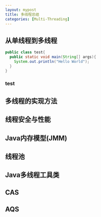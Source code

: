 ```yaml
---
layout: mypost
title: 多线程总结
categories: [Multi-Threading]
---
```

## 从单线程到多线程

```java
public class test{
  public static void main(String[] args){
    System.out.println("Hello World");
  }
}
```

### test

## 多线程的实现方法

## 线程安全与性能

## Java内存模型(JMM)

## 线程池

## Java多线程工具类

## CAS

## AQS







